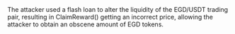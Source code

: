 <h2></h2>
<div>
<p>
The attacker used a flash loan to alter the liquidity of the EGD/USDT trading pair, resulting in ClaimReward() getting an incorrect price, allowing the attacker to obtain an obscene amount of EGD tokens.
</p>
</div>
